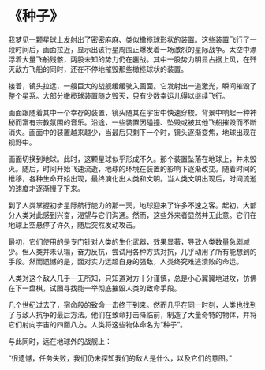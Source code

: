 # 《种子》

我梦见一颗星球上发射出了密密麻麻、类似橄榄球形状的装置。这些装置飞行了一段时间后，画面拉近，显示出该行星周围正爆发着一场激烈的星际战争。太空中漂浮着大量飞船残骸，两股未知的势力仍在鏖战。其中一股势力明显占据上风，在歼灭敌方飞船的同时，还在不停地摧毁那些橄榄球状的装置。

接着，镜头拉远，一艘巨大的战舰缓缓驶入画面。它发射出一道激光，瞬间摧毁了整个星系。大部分橄榄球装置随之毁灭，只有少数幸运儿得以继续飞行。

画面跟随着其中一个幸存的装置，镜头随其在宇宙中快速穿梭。背景中响起一种神秘而富有宗教氛围的音乐。沿途，一些装置因碰撞、坠毁或被其他飞船摧毁而不断消失。画面中的装置越来越少，当最后只剩下一个时，镜头逐渐变焦，地球出现在视野中。

画面切换到地球。此时，这颗星球似乎形成不久。那个装置坠落在地球上，并未毁灭。随后，时间开始飞速流逝，地球的环境在装置的影响下逐渐改变。随着时间的推移，各种生命开始出现，最终演化出人类和文明。当人类文明出现后，时间流逝的速度才逐渐慢了下来。

到了人类掌握初步星际航行能力的那一天，地球迎来了许多不速之客。起初，大部分人类对此感到兴奋，渴望与它们沟通。然而，这些外来者显然并无此意。它们在地球上空悬停了许久，随后突然发动攻击。

最初，它们使用的是专门针对人类的生化武器，效果显著，导致人类数量急剧减少。但人类并未认输，奋力反抗，尝试用各种方式对抗，几乎动用了所有能想到的手段。然而遗憾的是，面对实力远超自身的强敌，人类终究难逃溃败的命运。

人类对这个敌人几乎一无所知，只知道对方十分谨慎，总是小心翼翼地进攻，仿佛在下一盘棋，试图寻找能一举彻底摧毁人类的致命手段。

几个世纪过去了，宿命般的致命一击终于到来。然而几乎在同一时刻，人类也找到了与敌人抗争的最后方法。他们在致命打击降临前，制造了大量奇特的物体，并将它们射向宇宙的四面八方。人类将这些物体命名为“种子”。

与此同时，远在地球外的战舰上：

“很遗憾，任务失败，我们仍未探知我们的敌人是什么，以及它们的意图。”